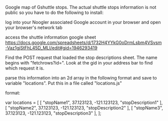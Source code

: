 Google map of Gshuttle stops. The actual shuttle stops information is not public so you have to do the following to install:

log into your Noogler associated Google account in your browser and open your browser's network tab

access the shuttle information google sheet
https://docs.google.com/spreadsheets/d/1732H4YYkG0oDrmLsbm4VSvsm-Vaz1gjStFhL45D_MLI/edit#gid=1946293419

Find the POST request that loaded the stop descriptions sheet. The name begins with "fetchrows?id=". Look at the gid in your address bar to find which request it is.

parse this information into an 2d array in the following format and save to variable "locations". Put this in a file called "locations.js"

format:

var locations = [
	[
		"stopName1",
		37.123123,
		-121.123123,
		"stopDescription1"
	],
	[
		"stopName2",
		37.123123,
		-121.123123,
		"stopDescription2"
	],
	[
		"stopName3",
		37.123123,
		-121.123123,
		"stopDescription3"
	],
];
